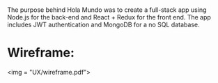 #

The purpose behind Hola Mundo was to create a full-stack app using Node.js for the back-end and React + Redux for the front end. The app includes JWT authentication and MongoDB for a no SQL database.

# Wireframe:

<img = "UX/wireframe.pdf">
